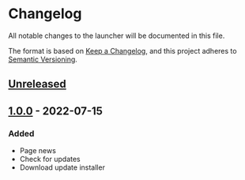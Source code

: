 # Changelog

All notable changes to the launcher will be documented in this file.

The format is based on [Keep a Changelog](https://keepachangelog.com/en/1.0.0/),
and this project adheres to [Semantic Versioning](https://semver.org/spec/v2.0.0.html).

## [Unreleased]

## [1.0.0] - 2022-07-15

### Added

- Page news
- Check for updates
- Download update installer

[unreleased]: https://github.com/vae-soli-fr/client/compare/launcher-v1.0.0...HEAD
[1.0.0]: https://github.com/vae-soli-fr/client/releases/tag/launcher-v1.0.0
